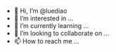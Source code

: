 - 👋 Hi, I’m @luediao
- 👀 I’m interested in ...
- 🌱 I’m currently learning ...
- 💞️ I’m looking to collaborate on ...
- 📫 How to reach me ...

<!---
luediao/luediao is a ✨ special ✨ repository because its `README.md` (this file) appears on your GitHub profile.
You can click the Preview link to take a look at your changes.
--->

